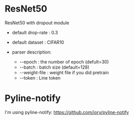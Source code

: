 # ResNet50
ResNet50 with dropout module
- default drop-rate : 0.3
- default dataset : CIFAR10

- parser description:
  - --epoch       : the number of epoch (defult=30)
  - --batch       : batch size (default=128)
  - --weight-file : weight file if you did pretrain
  - --token       : Line token

# Pyline-notify
I'm using pyline-notify: https://github.com/iory/pyline-notify
